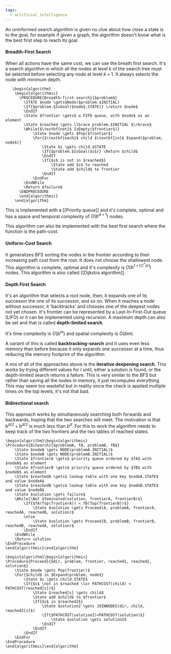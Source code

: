 ```yaml
---
tags:
  - artificial_intelligence
---
```

An uninformed search algorithm is given no clue about how close a state is to the goal, for example if given a graph, the algorithm doesn't know what is the best first step to reach its goal.
#### Breadth-First Search

When all actions have the same cost, we can use the breath first search. It's a search algorithm in which all the nodes at level $k$ of the search tree must be selected before selecting any node at level $k+1$. It always selects the node with minimum depth.
```pseudo
   \begin{algorithm}
    \begin{algorithmic}
      \PROCEDURE{Breadth-first-search}{$problem$} 
		\STATE $node \gets$Node($problem.$INITIAL)
		\If{$problem.$IsGoal($node$.STATE)} \return $node$
		\EndIf
		\State $frontier \gets$ a FIFO queue, with $node$ as an element
		\State $reached \gets \lbrace problem.$INITIAL $\rbrace$ 
		\While{$\textbf{not}$ IsEmpty($frontier$)}
			\State $node \gets $Pop($frontier$)
			\For{$\textbf{each}$ child $\textbf{in}$ Expand($problem, node$)}
				\State $s \gets child.$STATE
				\If{$problem.$IsGoal($s$)} \Return $child$
				\EndIf
				\If{$s$ is not in $reached$}
					\State add $s$ to reached
					\State add $child$ to frontier
				\EndIf
			\EndFor
		\EndWhile
		\Return $failure$
      \ENDPROCEDURE
      \end{algorithmic}
    \end{algorithm}
```
This is implemented with a [[Priority queue]] and it's complete, optimal and has a space and temporal complexity of $O(b^{d+1})$ nodes.

This algorithm can also be implemented with the best first search where the function is the path-cost.
#### Uniform-Cost Search

It generalizes BFS sorting the nodes in the frontier according to their increasing path cost from the root. It does not choose the shallowest node. This algorithm is complete, optimal and it's complexity is $O(b^{1+\lceil C^{*} / \epsilon\rceil})$ nodes. This algorithm is also called [[Dijkstra algorithm]].
#### Depth First Search

It's an algorithm that selects a root node, then, it expands one of its successor the one of its successor, and so on. When it reaches a node without successor, it 'backtracks' and chooses one of the deepest nodes not yet chosen. It's frontier can be represented by a Last-In-First-Out queue (LIFO) or it can be implemented using recursion. A maximum depth can also be set and that is called **depth-limited search**.

It's time complexity is $O(b^{m})$ and spatial complexity is $O(bm)$.

A variant of this is called **backtracking-search** and it uses even less memory than before because it only expands one successor at a time, thus reducing the memory footprint of the algorithm.

A mix of all of the approaches above is the **iterative deepening search**. This works by trying different values for $l$ until, either a solution is found, or the depth-limited search returns a failure. This is very similar to the BFS but rather than saving all the nodes in memory, it just recomputes everything. This may seem too wasteful but in reality since the check is applied multiple times on the top levels, it's not that bad. 
#### Bidirectional search

This approach works by simultaneously searching both forwards and backwards, hoping that the two searches will meet. The motivation is that $b^{d/2} + b^{d/2}$ is much less than $b^{d}$. For this to work the algorithm needs to keep track of the two frontiers and the two tables of reached states.
```pseudo
\begin{algorithm}\begin{algorithmic}
\Procedure{BiSearch}{$problemA, fA, problemB, fB$}
	\State $nodeA \gets NODE(problemA.INITIAL)$
	\State $nodeB \gets NODE(problemB.INITIAL)$
	\State $frontierA \gets$ priority queue ordered by $fA$ with $nodeA$ as element	
	\State $frontierB \gets$ priority queue ordered by $fB$ with $nodeB$ as element
	\State $reachedA \gets$ lookup table with one key $nodeA.STATE$ and value $nodeA$
	\State $reachedB \gets$ lookup table with one key $nodeB.STATE$ and value $nodeB$ 
	\State $solution \gets failure$
	\While{\Not $Teminated(solution, frontierA, frontierB)$}
		\If{$fA(Top(frontierA)) < fB(Top(frontierB))$}
			\State $solution \gets Proceed(A, problemA, frontierA, reachedA, reachedB, solution)$
		\else
			\State $solution \gets Proceed(B, problemB, frontierB, reachedB, reachedA, solution)$
		\EndIf
	\EndWhile
	\Return solution
\EndProcedure
\end{algorithmic}\end{algorithm}
```
```pseudo
\begin{algorithm}\begin{algorithmic}
\Procedure{Proceed}{$dir, problem, frontier, reached1, reached2, solution$}
	\State $node \gets Pop(frontier)$
	\For{$child$ in $Expand(problem, node$}
		\State $s \gets child.STATE$
		\If{$s$ \not in $reached \lor PATHCOST(child) < PATHCOST(reached[s])$}
			\State $reached[s] \gets child$
			\State add $child$ to $frontier$
			\If{$s$ in $reached2$}
				\State $solution2 \gets JOINNODES(dir, child, reached2[s]$)
				\If{$PATHCOST(solution2)<PATHCOST(solution)$}
					\State $solution \gets solution2$
				\EndIf
			\EndIf
		\EndIf
	\EndFor	
\EndProcedure
\end{algorithmic}\end{algorithm}
```
